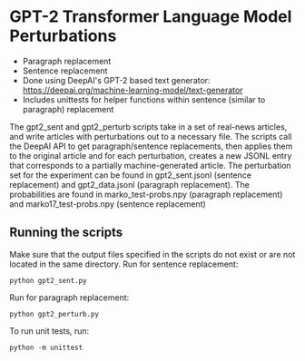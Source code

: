 # GPT-2 Transformer Language Model Perturbations
- Paragraph replacement
- Sentence replacement
- Done using DeepAI's GPT-2 based text generator: https://deepai.org/machine-learning-model/text-generator
- Includes unittests for helper functions within sentence (similar to paragraph) replacement

The gpt2_sent and gpt2_perturb scripts take in a set of real-news articles, and write articles with perturbations out to a necessary file. The scripts call the DeepAI API to get paragraph/sentence replacements, then applies them to the original article and for each perturbation, creates a new JSONL entry that corresponds to a partially machine-generated article. The perturbation set for the experiment can be found in gpt2_sent.jsonl (sentence replacement) and gpt2_data.jsonl (paragraph replacement). The probabilities are found in marko_test-probs.npy (paragraph replacement) and marko17_test-probs.npy (sentence replacement)

## Running the scripts
Make sure that the output files specified in the scripts do not exist or are not located in the same directory.
Run for sentence replacement:
```
python gpt2_sent.py
```
Run for paragraph replacement:
```
python gpt2_perturb.py
```
To run unit tests, run:
```
python -m unittest
```
